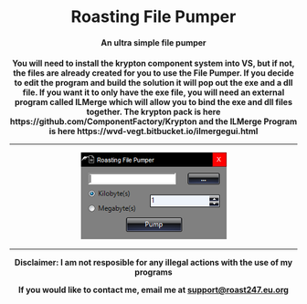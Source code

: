 <h1 align="center">Roasting File Pumper</h1>
<h4 align="center"> An ultra simple file pumper</h4>

<h4 align="center">
You will need to install the krypton component system into VS, but if not, the files are already created for you to use the File Pumper. If you decide to edit the program and build the solution it will pop out the exe and a dll file. If you want it to only have the exe file, you will need an external program called ILMerge which will allow you to bind the exe and dll files together. The krypton pack is here https://github.com/ComponentFactory/Krypton and the ILMerge Program is here https://wvd-vegt.bitbucket.io/ilmergegui.html
  <hr>
<img src="https://raw.githubusercontent.com/roast247/File-Pumper/main/File%20Pumper.png">
<hr>
Disclaimer: I am not resposible for any illegal actions with the use of my programs
  
  If you would like to contact me, email me at support@roast247.eu.org
</h4>
